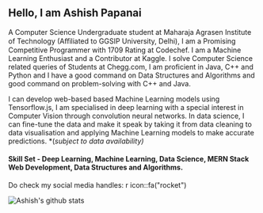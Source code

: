 ## Hello, I am Ashish Papanai 
A Computer Science Undergraduate student at Maharaja Agrasen Institute of Technology (Aﬀiliated to GGSIP University, Delhi), I am a Promising Competitive Programmer with 1709 Rating at Codechef. I am a Machine Learning Enthusiast and a Contributor at Kaggle. I solve Computer Science related queries of Students at Chegg.com, I am proficient in Java, C++ and Python and I have a good command on Data Structures and Algorithms and good command on problem-solving with C++ and Java. 

I can develop web-based based Machine Learning models using Tensorflow.js, I am specialised in deep learning with a special interest in Computer Vision through convolution neural networks. In data science, I can fine-tune the data and make it speak by taking it from data cleaning to data visualisation and applying Machine Learning models to make accurate predictions. *(*subject to data availability)*

#### Skill Set - Deep Learning, Machine Learning, Data Science, MERN Stack Web Development, Data Structures and Algorithms. 

Do check my social media handles: 
r icon::fa("rocket")

![Ashish's github stats](https://github-readme-stats.vercel.app/api?username=ashishpapanai)
<!--
**ashishpapanai/ashishpapanai** is a ✨ _special_ ✨ repository because its `README.md` (this file) appears on your GitHub profile.

Here are some ideas to get you started:

- 🔭 I’m currently working on ...
- 🌱 I’m currently learning ...
- 👯 I’m looking to collaborate on ...
- 🤔 I’m looking for help with ...
- 💬 Ask me about ...
- 📫 How to reach me: ...
- 😄 Pronouns: ...
- ⚡ Fun fact: ...
-->
